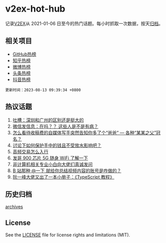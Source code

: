 # v2ex-hot-hub

 记录[V2EX](https://www.v2ex.com/)从 2021-01-06 日至今的热门话题。每小时抓取一次数据，按天[归档](archives)。
 
 ## 相关项目

- [GitHub热榜](https://github.com/snaildev/github-hot-hub)
- [知乎热榜](https://github.com/snaildev/zhihu-hot-hub)
- [微博热榜](https://github.com/snaildev/weibo-hot-hub)
- [头条热榜](https://github.com/snaildev/toutiao-hot-hub)
- [抖音热榜](https://github.com/snaildev/douyin-hot-hub)


 `更新时间：2023-08-13 09:39:34 +0800`

## 热议话题

1. [吐槽：深圳和广州的区别还是挺大的](https://www.v2ex.com/t/964638)
1. [微信发信息：在吗？？ 这些人是不是有病？](https://www.v2ex.com/t/964776)
1. [怎么看待收稿费的自媒体写手突然告知你多了个“爸爸“ — 各种“某某之父”冠名？](https://www.v2ex.com/t/964697)
1. [讨论下如何保护手中的钱且不受放水影响吧？](https://www.v2ex.com/t/964769)
1. [高频交易怎么入行](https://www.v2ex.com/t/964634)
1. [发哥 900 芯片 5G 随身 WiFi 了解一下](https://www.v2ex.com/t/964709)
1. [非计算机相关专业小白向大佬们真诚发问](https://www.v2ex.com/t/964674)
1. [B 站那种 @一下 就给你总结视频内容的账号是咋做的？](https://www.v2ex.com/t/964642)
1. [阮一峰大佬又出了一本小册子：《TypeScript 教程》](https://www.v2ex.com/t/964635)

## 历史归档

[archives](archives)

## License

See the [LICENSE](LICENSE) file for license rights and limitations (MIT).
